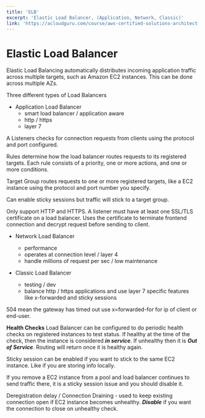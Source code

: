 ```yaml
---
title: 'ELB'
excerpt: 'Elastic Load Balancer, (Application, Network, Classic)'
link: 'https://acloudguru.com/course/aws-certified-solutions-architect-associate-saa-c02'
---
```


# Elastic Load Balancer

Elastic Load Balancing automatically distributes incoming application traffic across multiple targets, such as Amazon EC2 instances. This can be done across multiple AZs.

Three different types of Load Balancers

- Application Load Balancer
  - smart load balancer / application aware
  - http / https
  - layer 7

A Listeners checks for connection requests from clients using the protocol and port configured.

Rules determine how the load balancer routes requests to its registered targets. Each rule consists of a priority, one or more actions, and one or more conditions.

Target Group routes requests to one or more registered targets, like a EC2 instance using the protocol and port number you specify.

Can enable sticky sessions but traffic will stick to a target group.

Only support HTTP and HTTPS.
A listener must have at least one SSL/TLS certificate on a load balancer. Uses the certificate to terminate frontend connection and decrypt request before sending to client.

- Network Load Balancer

  - performance
  - operates at connection level / layer 4
  - handle millions of request per sec / low maintenance

- Classic Load Balancer
  - testing / dev
  - balance http / https applications and use layer 7 specific features like x-forwarded and sticky sessions

504 mean the gateway has timed out
use x=forwarded-for for ip of client or end-user.

**Health Checks**
Load Balancer can be configured to do periodic health checks on registered instances to test status. If healthy at the time of the check, then the instance is considered **_in service_**. If unhealthy then it is **_Out of Service_**. Routing will return once it is healthy again.

Sticky session can be enabled if you want to stick to the same EC2 instance. Like if you are storing info locally.

If you remove a EC2 instance from a pool and load balancer continues to send traffic there, it is a sticky session issue and you should disable it.

Deregistration delay / Connection Draining - used to keep existing connection open if EC2 instance becomes unhealthy.
**_Disable_** if you want the connection to close on unhealthy check.

